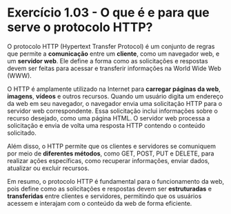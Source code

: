 # Exercício 1.03 - O que é e para que serve o protocolo HTTP?

O protocolo HTTP (Hypertext Transfer Protocol) é um conjunto de regras que permite a **comunicação** entre um **cliente**, como um navegador web, e um **servidor web**. Ele define a forma como as solicitações e respostas devem ser feitas para acessar e transferir informações na World Wide Web (WWW).

O HTTP é amplamente utilizado na Internet para **carregar páginas da web**, **imagens**, **vídeos** e outros recursos. Quando um usuário digita um endereço da web em seu navegador, o navegador envia uma solicitação HTTP para o servidor web correspondente. Essa solicitação inclui informações sobre o recurso desejado, como uma página HTML. O servidor web processa a solicitação e envia de volta uma resposta HTTP contendo o conteúdo solicitado.

Além disso, o HTTP permite que os clientes e servidores se comuniquem por meio de **diferentes métodos**, como GET, POST, PUT e DELETE, para realizar ações específicas, como recuperar informações, enviar dados, atualizar ou excluir recursos.

Em resumo, o protocolo HTTP é fundamental para o funcionamento da web, pois define como as solicitações e respostas devem ser **estruturadas** e **transferidas** entre clientes e servidores, permitindo que os usuários acessem e interajam com o conteúdo da web de forma eficiente.
